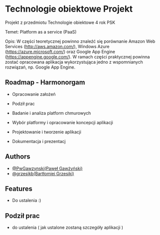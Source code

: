 
# Technologie obiektowe Projekt

Projekt z przedmiotu Technologie obiektowe 4 rok PSK

Temet: 
Platform as a service (PaaS)

Opis:
W części teoretycznej powinno znaleźć się porównanie Amazon Web Services (http://aws.amazon.com/), Windows Azure (https://azure.microsoft.com/) oraz Google App Engine (https://appengine.google.com/). W ramach części praktycznej powinna zostać opracowana aplikacja wykorzystująca jedno z wspomnianych rozwiązań, np. Google App Engine.



## Roadmap - Harmonorgam 

- Opracowanie założeń

- Podził prac

- Badanie i analiza platform chmurowych

- Wybór platformy i opracowanie koncepcji aplikacji

- Projektowanie i tworzenie aplikacji 

- Dokumentacja i prezentacj




## Authors

- [@PwGawzynski(Paweł Gawżyński)](https://github.com/PwGawzynski)
- [@grzesikb(Bartłomiej Grzesiki)](https://github.com/grzesikb)

## Features

- Do ustalenia :) 

## Podził prac 

- do ustalenia ( jak ustalone zostaną szczegóły aplikacji  )

